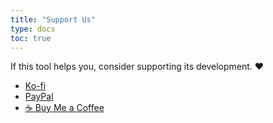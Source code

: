 ```yaml
---
title: "Support Us"
type: docs
toc: true
---
```


If this tool helps you, consider supporting its development. ❤️

- [Ko-fi](https://ko-fi.com/kimscourse)
- [PayPal](https://paypal.me/gentkims)
- [☕ Buy Me a Coffee](https://buymeacoffee.com/kimscourse)
